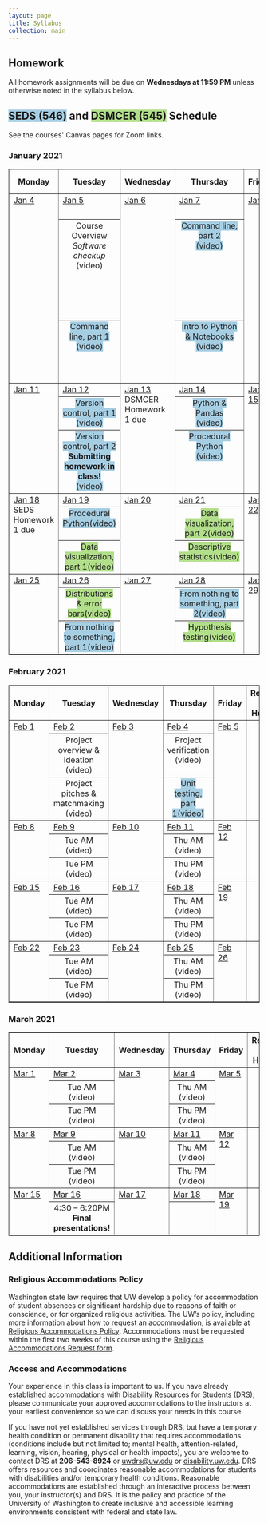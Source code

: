 ```yaml
---
layout: page
title: Syllabus
collection: main
---
```


## Homework

All homework assignments will be due on **Wednesdays at 11:59 PM** unless otherwise noted in the syllabus below.

## <span style="background-color:#a6cee3">SEDS (546)</span> and <span style="background-color:#b2df8a">DSMCER (545)</span> Schedule

See the courses' Canvas pages for Zoom links.

<!--SEDS background color: #a6cee3
DSMCER background color: #b2df8a-->


### January 2021
<table style="border-collapse: collapse; width: 100%; " border="1">
<tbody>
<tr>
<th>Monday</th>
<th>Tuesday</th>
<th>Wednesday</th>
<th>Thursday</th>
<th>Friday</th>
<th>References &amp; <br />Homework</th>
</tr>
<!-- this is a new week -->
<tr valign="top">
<td rowspan="3"><u>Jan 4</u></td>
<td rowspan="1"><u>Jan 5</u></td>
<td rowspan="3"><u>Jan 6</u></td>
<td rowspan="1"><u>Jan 7</u></td>
<td rowspan="3"><u>Jan 8</u></td>
<td rowspan="3">
<ul>
<li><a href="https://aiche.onlinelibrary.wiley.com/doi/10.1002/aic.15192">DSMCER assigned reading</a></li>
<li><a href="https://githuDIRECT.github.io/raw/master/Wi21_content/SEDS/CSE%20390%20Bash%20Command%20Reference.pdf">bash command line reference</a></li>
<li><a>DSMCER Homework 1 (Due 1/13 11:59 PM)</a></li>
<li><a><span style="background-color:#a6cee3">SEMDS Homework 1 (Due 1/18 11:59 PM)</span></a></li>
</ul>
</td>
</tr>
<tr align="center" valign="top">
	<td >Course Overview<br/><i>Software checkup</i><br/><a>(video)</a></td>
	<td ><span style="background-color:#a6cee3">Command line, part 2<br /><a>(video)</a></span></td>
</tr>
<tr align="center" valign="top">
<td ><span style="background-color:#a6cee3">Command line, part 1<br /><a>(video)</a></span></td>
<td ><span style="background-color:#a6cee3">Intro to Python &amp; Notebooks<br /><a>(video)</a></span></td>
</tr>
<!-- end of week -->
<!-- this is a new week -->
<tr valign="top">
<td rowspan="3"><u>Jan 11</u></td>
<td rowspan="1"><u>Jan 12</u></td>
<td rowspan="3"><u>Jan 13</u><br/>DSMCER Homework 1 due</td>
<td rowspan="1"><u>Jan 14</u></td>
<td rowspan="3"><u>Jan 15</u></td>
<td rowspan="3">
</td>
</tr>
<tr align="center" valign="top">
	<td ><span style="background-color:#a6cee3">Version control, part 1<br/><a>(video)</a></span></td>
	<td ><span style="background-color:#a6cee3">Python & Pandas<br /><a>(video)</a></span></td>
</tr>
<tr align="center" valign="top">
	<td ><span style="background-color:#a6cee3">Version control, part 2<br/><b>Submitting homework in class!</b><br /><a>(video)</span></a></td>
  <td ><span style="background-color:#a6cee3">Procedural Python<br /><a>(video)</a></span></td>
</tr>
<!-- end of week -->
<!-- this is a new week -->
<tr valign="top">
	<td rowspan="3"><u>Jan 18</u><br/>SEDS Homework 1 due</td>
<td rowspan="1"><u>Jan 19</u></td>
<td rowspan="3"><u>Jan 20</u></td>
<td rowspan="1"><u>Jan 21</u></td>
<td rowspan="3"><u>Jan 22</u></td>
<td rowspan="3">
</td>
</tr>
<tr align="center" valign="top">
	<td ><span style="background-color:#a6cee3">Procedural Python<a>(video)</a></span></td>
	<td ><span style="background-color:#b2df8a">Data visualization, part 2<a>(video)</a></span></td>
</tr>
<tr align="center" valign="top">
	<td ><span style="background-color:#b2df8a">Data visualization, part 1<a>(video)</a></span></td>
	<td ><span style="background-color:#b2df8a">Descriptive statistics<a>(video)</a></span></td>
</tr>
<!-- end of week -->
<!-- this is a new week -->
<tr valign="top">
<td rowspan="3"><u>Jan 25</u></td>
<td rowspan="1"><u>Jan 26</u></td>
<td rowspan="3"><u>Jan 27</u></td>
<td rowspan="1"><u>Jan 28</u></td>
<td rowspan="3"><u>Jan 29</u></td>
<td rowspan="3">
</td>
</tr>
<tr align="center" valign="top">
	<td ><span style="background-color:#b2df8a">Distributions & error bars<a>(video)</a></span></td>
	<td ><span style="background-color:#a6cee3">From nothing to something, part 2<a>(video)</a></span></td>
</tr>
<tr align="center" valign="top">
	<td ><span style="background-color:#a6cee3">From nothing to something, part 1<a>(video)</a></span></td>
	<td ><span style="background-color:#b2df8a">Hypothesis testing<a>(video)</a></span></td>
</tr>
<!-- end of week -->
</tbody>
</table>

### February 2021
<table style="border-collapse: collapse; width: 100%; " border="1">
<tbody>
<tr>
<th>Monday</th>
<th>Tuesday</th>
<th>Wednesday</th>
<th>Thursday</th>
<th>Friday</th>
<th>References &amp; <br />Homework</th>
</tr>
<!-- this is a new week -->
<tr valign="top">
<td rowspan="3"><u>Feb 1</u></td>
<td rowspan="1"><u>Feb 2</u></td>
<td rowspan="3"><u>Feb 3</u></td>
<td rowspan="1"><u>Feb 4</u></td>
<td rowspan="3"><u>Feb 5</u></td>
<td rowspan="3">
</td>
</tr>
<tr align="center" valign="top">
	<td >Project overview & ideation<br/><a>(video)</a></td>
	<td >Project verification<br /><a>(video)</a></td>
</tr>
<tr align="center" valign="top">
<td >Project pitches & matchmaking<br /><a>(video)</a></td>
<td ><span style="background-color:#a6cee3">Unit testing, part 1<a>(video)</a></span></td>
</tr>
<!-- end of week -->
<!-- this is a new week -->
<tr valign="top">
<td rowspan="3"><u>Feb 8</u></td>
<td rowspan="1"><u>Feb 9</u></td>
<td rowspan="3"><u>Feb 10</u></td>
<td rowspan="1"><u>Feb 11</u></td>
<td rowspan="3"><u>Feb 12</u></td>
<td rowspan="3">
</td>
<tr align="center" valign="top">
	<td >Tue AM<br/><a>(video)</a></td>
	<td >Thu AM<br /><a>(video)</a></td>
</tr>
<tr align="center" valign="top">
<td >Tue PM<br /><a>(video)</a></td>
<td >Thu PM<br /><a>(video)</a></td>
</tr>
</tr>
<!-- end of week -->
<!-- this is a new week -->
<tr valign="top">
<td rowspan="3"><u>Feb 15</u></td>
<td rowspan="1"><u>Feb 16</u></td>
<td rowspan="3"><u>Feb 17</u></td>
<td rowspan="1"><u>Feb 18</u></td>
<td rowspan="3"><u>Feb 19</u></td>
<td rowspan="3">
</td>
</tr>
<tr align="center" valign="top">
	<td >Tue AM<br/><a>(video)</a></td>
	<td >Thu AM<br /><a>(video)</a></td>
</tr>
<tr align="center" valign="top">
<td >Tue PM<br /><a>(video)</a></td>
<td >Thu PM<br /><a>(video)</a></td>
</tr>
<!-- end of week -->
<!-- this is a new week -->
<tr valign="top">
<td rowspan="3"><u>Feb 22</u></td>
<td rowspan="1"><u>Feb 23</u></td>
<td rowspan="3"><u>Feb 24</u></td>
<td rowspan="1"><u>Feb 25</u></td>
<td rowspan="3"><u>Feb 26</u></td>
<td rowspan="3">
</td>
</tr>
<tr align="center" valign="top">
	<td >Tue AM<br/><a>(video)</a></td>
	<td >Thu AM<br /><a>(video)</a></td>
</tr>
<tr align="center" valign="top">
<td >Tue PM<br /><a>(video)</a></td>
<td >Thu PM<br /><a>(video)</a></td>
</tr>
<!-- end of week -->
</tbody>
</table>

### March 2021
<table style="border-collapse: collapse; width: 100%; " border="1">
<tbody>
<tr>
<th>Monday</th>
<th>Tuesday</th>
<th>Wednesday</th>
<th>Thursday</th>
<th>Friday</th>
<th>References &amp; <br />Homework</th>
</tr>
<!-- this is a new week -->
<tr valign="top">
<td rowspan="3"><u>Mar 1</u></td>
<td rowspan="1"><u>Mar 2</u></td>
<td rowspan="3"><u>Mar 3</u></td>
<td rowspan="1"><u>Mar 4</u></td>
<td rowspan="3"><u>Mar 5</u></td>
<td rowspan="3">
</td>
</tr>
<tr align="center" valign="top">
	<td >Tue AM<br/><a>(video)</a></td>
	<td >Thu AM<br /><a>(video)</a></td>
</tr>
<tr align="center" valign="top">
<td >Tue PM<br /><a>(video)</a></td>
<td >Thu PM<br /><a>(video)</a></td>
</tr>
<!-- end of week -->
<!-- this is a new week -->
<tr valign="top">
<td rowspan="3"><u>Mar 8</u></td>
<td rowspan="1"><u>Mar 9</u></td>
<td rowspan="3"><u>Mar 10</u></td>
<td rowspan="1"><u>Mar 11</u></td>
<td rowspan="3"><u>Mar 12</u></td>
<td rowspan="3">
</td>
</tr>
<tr align="center" valign="top">
	<td >Tue AM<br/><a>(video)</a></td>
	<td >Thu AM<br /><a>(video)</a></td>
</tr>
<tr align="center" valign="top">
<td >Tue PM<br /><a>(video)</a></td>
<td >Thu PM<br /><a>(video)</a></td>
</tr>
<!-- end of week -->
<!-- this is a new week -->
<tr valign="top">
<td rowspan="2"><u>Mar 15</u></td>
<td rowspan="1"><u>Mar 16</u></td>
<td rowspan="2"><u>Mar 17</u></td>
<td rowspan="1"><u>Mar 18</u></td>
<td rowspan="2"><u>Mar 19</u></td>
<td rowspan="2">
</td>
</tr>
<tr align="center" valign="top">
<td >4:30 – 6:20PM<br><b>Final presentations!</b></td>
<td ></td>
</tr>
<!-- end of week -->
</tbody>
</table>

## Additional Information

### Religious Accommodations Policy
Washington state law requires that UW develop a policy for accommodation of student absences or significant hardship due to reasons of faith or conscience, or for organized religious activities. The UW’s policy, including more information about how to request an accommodation, is available at [Religious Accommodations Policy](https://registrar.washington.edu/staffandfaculty/religious-accommodations-policy/). Accommodations must be requested within the first two weeks of this course using the [Religious Accommodations Request form](https://registrar.washington.edu/students/religious-accommodations-request/).

### Access and Accommodations
Your experience in this class is important to us. If you have already established accommodations with Disability Resources for Students (DRS), please communicate your approved accommodations to the instructors at your earliest convenience so we can discuss your needs in this course.

If you have not yet established services through DRS, but have a temporary health condition or permanent disability that requires accommodations (conditions include but not limited to; mental health, attention-related, learning, vision, hearing, physical or health impacts), you are welcome to contact DRS at **206-543-8924** or <uwdrs@uw.edu> or [disability.uw.edu](http://depts.washington.edu/uwdrs/). DRS offers resources and coordinates reasonable accommodations for students with disabilities and/or temporary health conditions.  Reasonable accommodations are established through an interactive process between you, your instructor(s) and DRS.  It is the policy and practice of the University of Washington to create inclusive and accessible learning environments consistent with federal and state law.

